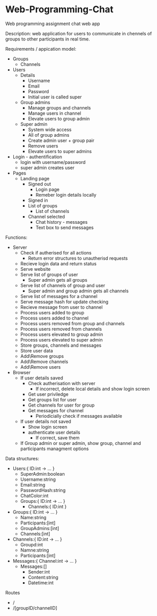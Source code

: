 # Web-Programming-Chat
Web programming assignment chat web app

Description: web application for users to communicate in chennels of groups to other participants in real time.

Requirements / appication model:
- Groups
  - Channels
- Users
  - Details
    - Username
    - Email
    - Password
    - Initial user is called super
  - Group admins
    - Manage groups and channels
    - Manage users in channel
    - Elevate users to group admin
  - Super admin
    - System wide access
    - All of group admins
    - Create admin user + group pair
    - Remove users
    - Elevate users to super admins
- Login - authentification
  - login with username/password
  - super admin creates user
- Pages
  - Landing page
    - Signed out
      - Login page
      - Remeber login details locally
    - Signed in
    - List of groups
      - List of channels
    - Channel selected
      - Chat history - messages
      - Text box to send messages

Functions:
- Server
  - Check if autherised for all actions
    - Return error structures to unautherisd requests
  - Recieve login data and return status
  - Serve website
  - Serve list of groups of user
    - Super admin gets all groups
  - Serve list of channels of group and user
    - Super admin and group admin gets all channels
  - Serve list of messages for a channel
  - Serve message hash for update checking
  - Recieve message from user to channel
  - Process users added to group
  - Process users added to channel
  - Process users removed from group and channels
  - Process users removed from channels
  - Process users elevated to group admin
  - Process users elevated to super admin
  - Store groups, channels and messages
  - Store user data
  - Add\Remove groups
  - Add\Remove channels
  - Add\Remove users
- Browser
  - If user details saved
    - Check autherisation with server
      - If incorrect, delete local details and show login screen
    - Get user priviledge
    - Get groups list for user
    - Get channels for user for group
    - Get messages for channel
      - Periodicially check if messages available
  - If user details not saved
    - Show login screen
    - authenticate user details
      - If correct, save them
  - If Group admin or super admin, show group, channel and participants managment options

Data structures:
- Users:{ ID:int -> ... }
  - SuperAdmin:boolean
  - Username:string
  - Email:string
  - PasswordHash:string
  - ChatColor:int
  - Groups:{ ID:int -> ... }
    - Channels:{ ID:int }
- Groups:{ ID:int -> ... }
  - Name:string
  - Participants:[int]
  - GroupAdmins:[int]
  - Channels:[int]
- Channels:{ ID:int -> ... }
  - Groupd:int
  - Namne:string
  - Participants:[int]
- Messages:{ Channel:int -> ... }
  - Messages:[]
    - Sender:int
    - Content:string
    - Datetime:int

Routes
- /
- /[groupID/channelID]